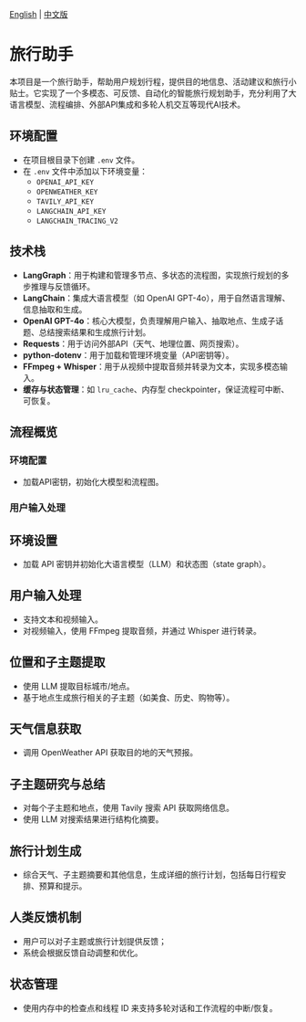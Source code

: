 [English](README.md) | [中文版](README_CN.md)

# 旅行助手

本项目是一个旅行助手，帮助用户规划行程，提供目的地信息、活动建议和旅行小贴士。它实现了一个多模态、可反馈、自动化的智能旅行规划助手，充分利用了大语言模型、流程编排、外部API集成和多轮人机交互等现代AI技术。

## 环境配置

- 在项目根目录下创建 `.env` 文件。
- 在 `.env` 文件中添加以下环境变量：
  - `OPENAI_API_KEY`
  - `OPENWEATHER_KEY`
  - `TAVILY_API_KEY`
  - `LANGCHAIN_API_KEY`
  - `LANGCHAIN_TRACING_V2`

## 技术栈

- **LangGraph**：用于构建和管理多节点、多状态的流程图，实现旅行规划的多步推理与反馈循环。
- **LangChain**：集成大语言模型（如 OpenAI GPT-4o），用于自然语言理解、信息抽取和生成。
- **OpenAI GPT-4o**：核心大模型，负责理解用户输入、抽取地点、生成子话题、总结搜索结果和生成旅行计划。
- **Requests**：用于访问外部API（天气、地理位置、网页搜索）。
- **python-dotenv**：用于加载和管理环境变量（API密钥等）。
- **FFmpeg + Whisper**：用于从视频中提取音频并转录为文本，实现多模态输入。
- **缓存与状态管理**：如 `lru_cache`、内存型 checkpointer，保证流程可中断、可恢复。

## 流程概览

### 环境配置
- 加载API密钥，初始化大模型和流程图。

### 用户输入处理
## 环境设置  
- 加载 API 密钥并初始化大语言模型（LLM）和状态图（state graph）。

## 用户输入处理  
- 支持文本和视频输入。  
- 对视频输入，使用 FFmpeg 提取音频，并通过 Whisper 进行转录。

## 位置和子主题提取  
- 使用 LLM 提取目标城市/地点。  
- 基于地点生成旅行相关的子主题（如美食、历史、购物等）。

## 天气信息获取  
- 调用 OpenWeather API 获取目的地的天气预报。

## 子主题研究与总结  
- 对每个子主题和地点，使用 Tavily 搜索 API 获取网络信息。  
- 使用 LLM 对搜索结果进行结构化摘要。

## 旅行计划生成  
- 综合天气、子主题摘要和其他信息，生成详细的旅行计划，包括每日行程安排、预算和提示。

## 人类反馈机制  
- 用户可以对子主题或旅行计划提供反馈；  
- 系统会根据反馈自动调整和优化。

## 状态管理  
- 使用内存中的检查点和线程 ID 来支持多轮对话和工作流程的中断/恢复。